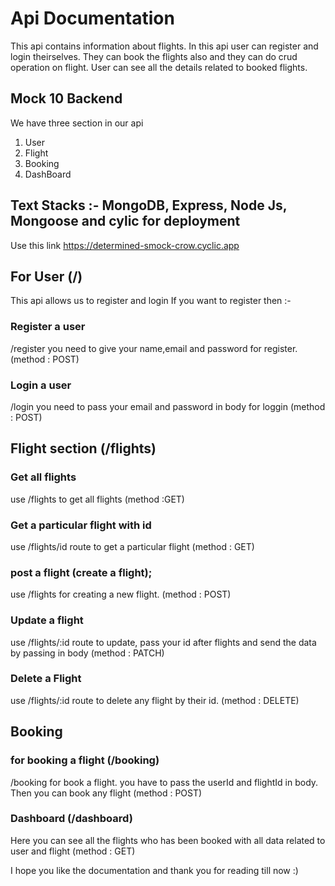 # Api Documentation
This api contains information about flights. In this api user can register and login theirselves. They can book the flights also and they can do crud operation on flight. User can see all the details related to booked flights.

## Mock 10 Backend
We have three section in our api
1. User
2. Flight
3. Booking
4. DashBoard

## Text Stacks :- MongoDB, Express, Node Js, Mongoose and cylic for deployment

Use this link https://determined-smock-crow.cyclic.app

## For User (/)

This api allows us to register and login 
If you want to register then :- 

### Register a user
 /register
you need to give your name,email and password for register. (method : POST)

### Login a user
 
 /login
 you need to pass your email and password in body for loggin (method : POST)

## Flight section (/flights)

### Get all flights

use /flights to get all flights (method :GET)

### Get a particular flight with id

use /flights/id route to get a particular flight (method : GET)

### post a flight (create a flight);

use /flights for creating a new flight. (method : POST)

### Update a flight

use /flights/:id route to update, pass your id after flights and send the data by passing in body (method : PATCH)

### Delete a Flight

use /flights/:id route to delete any flight by their id. (method : DELETE)

## Booking

### for booking a flight (/booking)

 /booking for book a flight. you have to pass the userId and flightId in body. Then you can book any flight (method : POST)

### Dashboard (/dashboard)

Here you can see all the flights who has been booked with all data related to user and flight (method : GET)

I hope you like the documentation and thank you for reading till now :)
